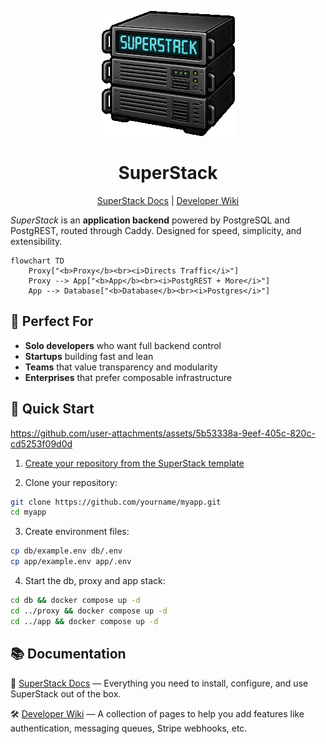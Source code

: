 <p align="center">
  <img alt="SuperStack logo" src="https://github.com/explodinglabs/superstack/blob/main/logo.png?raw=true" />
</p>

<h1 align="center">SuperStack</h1>

<p align="center">
  <a href="https://explodinglabs.com/superstack/">SuperStack Docs</a>
  | <a href="https://github.com/explodinglabs/superstack/wiki">Developer Wiki</a>
</p>

_SuperStack_ is an **application backend** powered by PostgreSQL and PostgREST,
routed through Caddy. Designed for speed, simplicity, and extensibility.

```mermaid
flowchart TD
    Proxy["<b>Proxy</b><br><i>Directs Traffic</i>"]
    Proxy --> App["<b>App</b><br><i>PostgREST + More</i>"]
    App --> Database["<b>Database</b><br><i>Postgres</i>"]
```

## 🎯 Perfect For

- **Solo developers** who want full backend control
- **Startups** building fast and lean
- **Teams** that value transparency and modularity
- **Enterprises** that prefer composable infrastructure

## 🚀 Quick Start

https://github.com/user-attachments/assets/5b53338a-9eef-405c-820c-cd5253f09d0d

1. [Create your repository from the SuperStack template](https://github.com/explodinglabs/superstack/generate)

2. Clone your repository:

```sh
git clone https://github.com/yourname/myapp.git
cd myapp
```

3. Create environment files:

```sh
cp db/example.env db/.env
cp app/example.env app/.env
```

4. Start the db, proxy and app stack:

```sh
cd db && docker compose up -d
cd ../proxy && docker compose up -d
cd ../app && docker compose up -d
```

## 📚 Documentation

📖 [SuperStack Docs](https://explodinglabs.com/superstack/) — Everything you
need to install, configure, and use SuperStack out of the box.

🛠️ [Developer Wiki](https://github.com/explodinglabs/superstack/wiki) — A
collection of pages to help you add features like authentication, messaging
queues, Stripe webhooks, etc.
